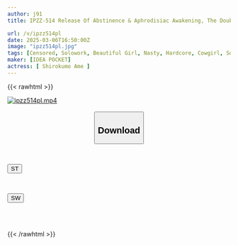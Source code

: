 ```yaml
---
author: j91
title: IPZZ-514 Release Of Abstinence & Aphrodisiac Awakening, The Double Effect Of Super-kimesek, Hakuuname

url: /v/ipzz514pl
date: 2025-03-06T16:50:00Z
image: "ipzz514pl.jpg"
tags: [Censored, Solowork, Beautiful Girl, Nasty, Hardcore, Cowgirl, Squirting, Acme · Orgasm	]
maker: [IDEA POCKET]
actress: [ Shirokumo Ame ]
---
```



{{< rawhtml >}}

<div class="video" data-videoid="PwZ4KVggWZh02Zd">
    <a href="javascript:;">
        <img src="/v/ipzz514pl/ipzz514pl.jpg" width="WIDTH" height="HEIGHT" alt="ipzz514pl.mp4" loading="lazy">
    </a>
</div>

<script type="text/javascript" src="https://j91.asia/asset/on-demand-st.js"></script>

<br>
  <link rel="stylesheet" href="https://j91.asia/asset/bs5.css">
  
  <center>
  <button class="btn btn-primary" type="button" data-bs-toggle="collapse" data-bs-target=".multi-collapse" aria-expanded="false" aria-controls="multiCollapseExample1 multiCollapseExample2"><h2>Download</h2></button></center>
</p>
<div class="row">
  <div class="col">
    <div class="collapse multi-collapse" id="multiCollapseExample1">
      <div class="card card-body">
	      	      <br>
<div class="buttons">  
<p><a href="/v/ipzz514pl/st.html" target="_blank"><button class="btn-hover color-3"><i class="fa fa-download"></i> ST</button></a></p></div>
    </div>
  </div>
</div>
  <div class="col">
    <div class="collapse multi-collapse" id="multiCollapseExample2">
      <div class="card card-body">
	      <br>
<div class="buttons">
<p><a href="/v/ipzz514pl/sw.html" target="_blank"><button class="btn-hover color-2"><i class="fa fa-download"></i> SW</button></a></p></div>
<br><br>
      </div>
    </div>
  </div>
</div>

{{< /rawhtml >}}